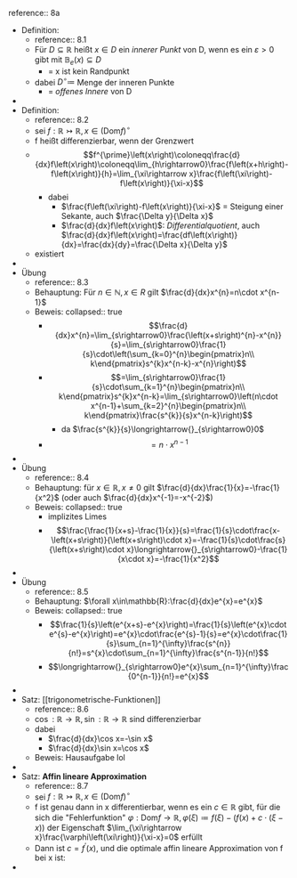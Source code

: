 reference:: 8a

- Definition:
	- reference:: 8.1
	- Für $D\subseteq\mathbb{R}$ heißt $x\in D$ ein *innerer Punkt* von D, wenn es ein $\varepsilon>0$ gibt mit $\mathbb{B}_{e}\left(x\right)\subseteq D$
		- = x ist kein Randpunkt
	- dabei $D^{\circ}\coloneqq$ Menge der inneren Punkte
		- = *offenes Innere* von D
-
- Definition:
	- reference:: 8.2
	- sei $f:\mathbb{R}\rightarrowtail\mathbb{R},x\in\left(\text{Dom}f\right)^{\circ}$
	- f heißt differenzierbar, wenn der Grenzwert
	- $$f^{\prime}\left(x\right)\coloneqq\frac{d}{dx}f\left(x\right)\coloneqq\lim_{h\rightarrow0}\frac{f\left(x+h\right)-f\left(x\right)}{h}=\lim_{\xi\rightarrow x}\frac{f\left(\xi\right)-f\left(x\right)}{\xi-x}$$
		- dabei
			- $\frac{f\left(\xi\right)-f\left(x\right)}{\xi-x}$ = Steigung einer Sekante, auch $\frac{\Delta y}{\Delta x}$
			- $\frac{d}{dx}f\left(x\right)$: *Differentialquotient*, auch $\frac{d}{dx}f\left(x\right)=\frac{df\left(x\right)}{dx}=\frac{dx}{dy}=\frac{\Delta x}{\Delta y}$
	- existiert
-
- Übung
	- reference:: 8.3
	- Behauptung: Für $n\in\mathbb{N},x\in R$ gilt $\frac{d}{dx}x^{n}=n\cdot x^{n-1}$
	- Beweis:
	  collapsed:: true
		- $$\frac{d}{dx}x^{n}=\lim_{s\rightarrow0}\frac{\left(x+s\right)^{n}-x^{n}}{s}=\lim_{s\rightarrow0}\frac{1}{s}\cdot\left(\sum_{k=0}^{n}\begin{pmatrix}n\\ k\end{pmatrix}s^{k}x^{n-k}-x^{n}\right)$$
		- $$=\lim_{s\rightarrow0}\frac{1}{s}\cdot\sum_{k=1}^{n}\begin{pmatrix}n\\ k\end{pmatrix}s^{k}x^{n-k}=\lim_{s\rightarrow0}\left(n\cdot x^{n-1}+\sum_{k=2}^{n}\begin{pmatrix}n\\ k\end{pmatrix}\frac{s^{k}}{s}x^{n-k}\right)$$
			- da $\frac{s^{k}}{s}\longrightarrow{}_{s\rightarrow0}0$
		- $$=n\cdot x^{n-1}$$
-
- Übung
	- reference:: 8.4
	- Behauptung: für $x\in\mathbb{R},x\neq0$ gilt $\frac{d}{dx}\frac{1}{x}=-\frac{1}{x^2}$ (oder auch $\frac{d}{dx}x^{-1}=-x^{-2}$)
	- Beweis:
	  collapsed:: true
		- implizites Limes
		- $$\frac{\frac{1}{x+s}-\frac{1}{x}}{s}=\frac{1}{s}\cdot\frac{x-\left(x+s\right)}{\left(x+s\right)\cdot x}=-\frac{1}{s}\cdot\frac{s}{\left(x+s\right)\cdot x}\longrightarrow{}_{s\rightarrow0}-\frac{1}{x\cdot x}=-\frac{1}{x^2}$$
-
- Übung
	- reference:: 8.5
	- Behauptung: $\forall x\in\mathbb{R}:\frac{d}{dx}e^{x}=e^{x}$
	- Beweis:
	  collapsed:: true
		- $$\frac{1}{s}\left(e^{x+s}-e^{x}\right)=\frac{1}{s}\left(e^{x}\cdot e^{s}-e^{x}\right)=e^{x}\cdot\frac{e^{s}-1}{s}=e^{x}\cdot\frac{1}{s}\sum_{n=1}^{\infty}\frac{s^{n}}{n!}=s^{x}\cdot\sum_{n=1}^{\infty}\frac{s^{n-1}}{n!}$$
		- $$\longrightarrow{}_{s\rightarrow0}e^{x}\sum_{n=1}^{\infty}\frac{0^{n-1}}{n!}=e^{x}$$
-
- Satz: [[trigonometrische-Funktionen]]
	- reference:: 8.6
	- $\cos:\mathbb{R}\rightarrow\mathbb{R},\sin:\mathbb{R}\rightarrow\mathbb{R}$ sind differenzierbar
	- dabei
		- $\frac{d}{dx}\cos x=-\sin x$
		- $\frac{d}{dx}\sin x=\cos x$
	- Beweis: Hausaufgabe lol
-
- Satz: **Affin lineare Approximation**
	- reference:: 8.7
	- sei $f:\mathbb{R}\rightarrowtail\mathbb{R},x\in\left(\text{Dom}f\right)^{\circ}$
	- f ist genau dann in x differentierbar, wenn es ein $c\in\mathbb{R}$ gibt, für die sich die "Fehlerfunktion" $\varphi:\text{Dom}f\rightarrow\mathbb{R},\varphi\left(\xi\right)\coloneqq f\left(\xi\right)-\left(f\left(x\right)+c\cdot\left(\xi-x\right)\right)$ der Eigenschaft $\lim_{\xi\rightarrow x}\frac{\varphi\left(\xi\right)}{\xi-x}=0$ erfüllt
	- Dann ist $c=f^{\prime}\left(x\right)$, und die optimale affin lineare Approximation von f bei x ist:
-